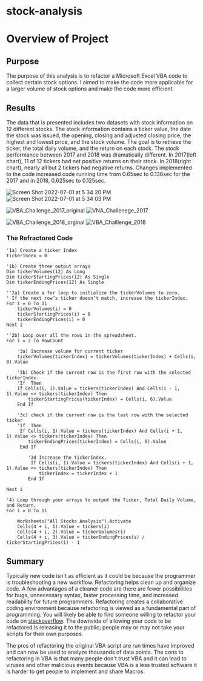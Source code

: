 # stock-analysis

# Overview of Project

## Purpose

The purpose of this analysis is to refactor a Microsoft Excel VBA code to collect certain stock options. I aimed to make the code more applicable for a larger volume of stock options and make the code more efficient.


## Results

The data that is presented includes two datasets with stock information on 12 different stocks. The stock information contains a ticker value, the date the stock was issued, the opening, closing and adjusted closing price, the highest and lowest price, and the stock volume. The goal is to retrieve the ticker, the total daily volume, and the return on each stock. The stock performance between 2017 and 2018 was dramatically different. In 2017(left chart), 11 of 12 tickers had net positive returns on their stock. In 2018(right chart), nearly all but 2 tickers had negative returns. Changes implemented to the code increased code running time from 0.65sec to 0.136sec for the 2017 and in 2018, 0.625sec to 0.125sec.

![Screen Shot 2022-07-01 at 5 34 20 PM](https://user-images.githubusercontent.com/107026442/176980111-07ac2a6a-15b9-4388-96ef-1db9389c3421.png)
![Screen Shot 2022-07-01 at 5 34 03 PM](https://user-images.githubusercontent.com/107026442/176980115-143d92f7-895e-420f-b647-ac654368c3ca.png)

![VBA_Challenge_2017_original](https://user-images.githubusercontent.com/107026442/176979466-022e4393-6895-4770-a648-db5838f87b54.png)
![VNA_Challenege_2017](https://user-images.githubusercontent.com/107026442/176979471-412d11d9-1a31-463a-bb5d-db88a735d15f.png)

![VBA_Challenge_2018_orginal](https://user-images.githubusercontent.com/107026442/176979474-95b9c9ea-eee5-45cf-a01d-4cb1eb6b3a1f.png)
![VBA_Challlenge_2018](https://user-images.githubusercontent.com/107026442/176979478-e0cdf82e-2566-4c3b-9444-792908649dc4.png)


### The Refractored Code

    '1a) Create a ticker Index
    tickerIndex = 0

    '1b) Create three output arrays
    Dim tickerVolumes(12) As Long
    Dim tickerStartingPrices(12) As Single
    Dim tickerEndingPrices(12) As Single
    
    ''2a) Create a for loop to initialize the tickerVolumes to zero.
    ' If the next row’s ticker doesn’t match, increase the tickerIndex.
    For i = 0 To 11
        tickerVolumes(i) = 0
        tickerStartingPrices(i) = 0
        tickerEndingPrices(i) = 0
    Next i
   
    ''2b) Loop over all the rows in the spreadsheet.
    For i = 2 To RowCount
    
        '3a) Increase volume for current ticker
        tickerVolumes(tickerIndex) = tickerVolumes(tickerIndex) + Cells(i, 8).Value
        
        '3b) Check if the current row is the first row with the selected tickerIndex.
        'If  Then
        If Cells(i, 1).Value = tickers(tickerIndex) And Cells(i - 1, 1).Value <> tickers(tickerIndex) Then
            tickerStartingPrices(tickerIndex) = Cells(i, 6).Value
        End If
        
        '3c) check if the current row is the last row with the selected ticker
        'If  Then
         If Cells(i, 1).Value = tickers(tickerIndex) And Cells(i + 1, 1).Value <> tickers(tickerIndex) Then
            tickerEndingPrices(tickerIndex) = Cells(i, 6).Value
         End If

            '3d Increase the tickerIndex.
             If Cells(i, 1).Value = tickers(tickerIndex) And Cells(i + 1, 1).Value <> tickers(tickerIndex) Then
                tickerIndex = tickerIndex + 1
            End If
    
    Next i
    
    '4) Loop through your arrays to output the Ticker, Total Daily Volume, and Return.
    For i = 0 To 11
        
        Worksheets("All Stocks Analysis").Activate
        Cells(4 + i, 1).Value = tickers(i)
        Cells(4 + i, 2).Value = tickerVolumes(i)
        Cells(4 + i, 3).Value = tickerEndingPrices(i) / tickerStartingPrices(i) - 1


## Summary

Typically new code isn't as efficient as it could be because the programmer is troubleshooting a new workflow. Refactoring helps clean up and organize code. A few advantages of a cleaner code are there are fewer possibilities for bugs, unnecessary syntax, faster processing time, and increased readability for future programmers. Refactoring creates a collaborative coding environment because refactoring is viewed as a fundamental part of programming. You will likely be able to find someone willing to refactor your code on [stackoverflow](https://stackoverflow.com). The downside of allowing your code to be refactored is releasing it to the public; people may or may not take your scripts for their own purposes. 

The pros of refactoring the original VBA script are run times have improved and can now be used to analyze thousands of data points. The cons to refactoring in VBA is that many people don't trust VBA and it can lead to viruses and other malicious events because VBA is a less trusted software it is harder to get people to implement and share Macros.
